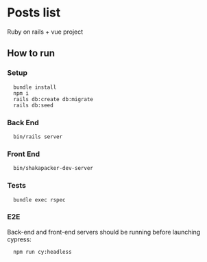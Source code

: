 # Posts list

Ruby on rails + vue project

## How to run

### Setup

```
  bundle install 
  npm i 
  rails db:create db:migrate
  rails db:seed
```

### Back End

```
  bin/rails server
```


### Front End

```
  bin/shakapacker-dev-server 
```

### Tests

```
  bundle exec rspec
```


### E2E

Back-end and front-end servers should be running before launching cypress:

```
  npm run cy:headless
```
